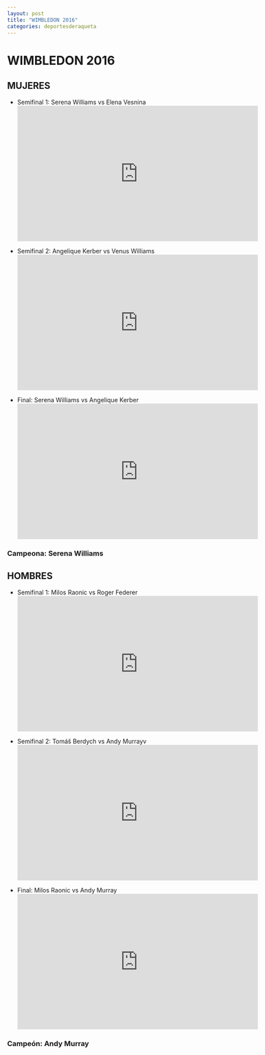 ```yaml
---
layout: post
title: "WIMBLEDON 2016"
categories: deportesderaqueta
---
```


# WIMBLEDON 2016

## MUJERES

- Semifinal 1: Serena Williams vs Elena Vesnina <iframe width="560" height="315" src="https://www.youtube.com/embed/Q5hCcJGT5qM" frameborder="0" allow="accelerometer; autoplay; encrypted-media; gyroscope; picture-in-picture" allowfullscreen></iframe>

- Semifinal 2: Angelique Kerber vs Venus Williams <iframe width="560" height="315" src="https://www.youtube.com/embed/OuVl2TKCfXg" frameborder="0" allow="accelerometer; autoplay; encrypted-media; gyroscope; picture-in-picture" allowfullscreen></iframe>

- Final: Serena Williams vs Angelique Kerber <iframe width="560" height="315" src="https://www.youtube.com/embed/7mp9ou50gEA" frameborder="0" allow="accelerometer; autoplay; encrypted-media; gyroscope; picture-in-picture" allowfullscreen></iframe>

### Campeona: Serena Williams

## HOMBRES

- Semifinal 1: Milos Raonic vs Roger Federer <iframe width="560" height="315" src="https://www.youtube.com/embed/aUj0aCkMipU" frameborder="0" allow="accelerometer; autoplay; encrypted-media; gyroscope; picture-in-picture" allowfullscreen></iframe>

- Semifinal 2: Tomáš Berdych vs Andy Murrayv <iframe width="560" height="315" src="https://www.youtube.com/embed/qmPtb6-Etck" frameborder="0" allow="accelerometer; autoplay; encrypted-media; gyroscope; picture-in-picture" allowfullscreen></iframe>

- Final: Milos Raonic vs Andy Murray <iframe width="560" height="315" src="https://www.youtube.com/embed/TpXmoK1aWs4" frameborder="0" allow="accelerometer; autoplay; encrypted-media; gyroscope; picture-in-picture" allowfullscreen></iframe>

### Campeón: Andy Murray
